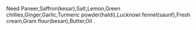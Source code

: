 Need Paneer,Saffron(kesar),Salt,Lemon,Green chillies,Ginger,Garlic,Turmeric powder(haldi),Lucknowi fennel(saunf),Fresh cream,Gram flour(besan),Butter,Oil .